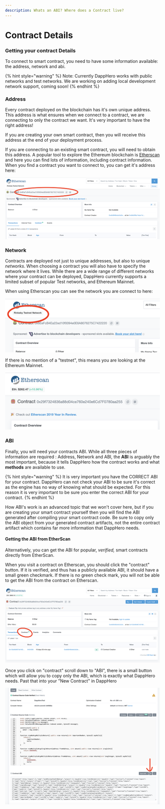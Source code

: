 ```yaml
---
description: Whats an ABI? Where does a Contract live?
---
```


# Contract Details

### Getting your contract Details

To connect to smart contract, you need to have some information available: the address, network and abi. 

{% hint style="warning" %}
Note: Currently DappHero works with public networks and test networks. We are working on adding local development network support, coming soon!
{% endhint %}

### Address

Every contract deployed on the blockchain has it's own unique address. This address is what ensures when we connect to a contract, we are connecting to only the contract we want. It's very important to have the right address!

If you are creating your own smart contract, then you will receive this address at the end of your deployment process. 

If you are connecting to an existing smart contract, you will need to obtain this address. A popular tool to explore the Ethereum blockchain is [Etherscan](https://etherscan.io/) and here you can find lots of information, including contract information. When you find a contract you want to connect to, you can get it's address here: 

![A contract address will say &quot;Contract&quot; at the top and then show the address](../../../.gitbook/assets/screen-shot-2020-02-12-at-9.57.56-am.png)

### Network

Contracts are deployed not just to unique addresses, but also to unique _networks_. When choosing a contract you will also have to specify the network where it lives. While there are a wide range of different networks where your contract can be deployed, DappHero currently supports a limited subset of popular Test networks, and Ethereum Mainnet. 

When using Etherscan you can see the network you are connect to here: 

![](../../../.gitbook/assets/screen-shot-2020-02-12-at-10.00.01-am.png)

If there is no mention of a "testnet", this means you are looking at the Ethereum Mainnet.

![On the Ethereum Mainnet you see only the price of ETH, no mention of a testnet.](../../../.gitbook/assets/screen-shot-2020-02-12-at-10.02.56-am.png)

### ABI

Finally, you will need your contracts ABI. While all three pieces of information are required : Address, Network and ABI, the **ABI** is arguably the most important, because it tells DappHero how the contract works and what **methods** are available to use. 

{% hint style="warning" %}
It is very important you have the CORRECT ABI for your contract. DappHero can not check your ABI to be sure it's correct as the engine has no way of knowing what should be expected. For this reason it is very important to be sure you enter the correct ABI for your contract.
{% endhint %}

How ABI's work is an advanced topic that we won't cover here, but if you are creating your smart contract yourself then you will find the ABI generated after compiling your smart contract code. Be sure to copy only the ABI object from your generated contract artifacts, not the entire contract artifact which contains far more information that DappHero needs. 

#### Getting the ABI from EtherScan

Alternatively, you can get the ABI for popular, _verified,_ smart contracts directly from EtherScan. 

When you visit a contract on Etherscan, you should click the "contract" button. If it is verified, and thus has a publicly available ABI, it should have a small green checkmark. If there is no green check mark, you will not be able to get the ABI from the contract on Etherscan. 

![](../../../.gitbook/assets/screen-shot-2020-02-12-at-10.08.33-am.png)

Once you click on "contract" scroll down to "ABI", there is a small button which will allow you to copy only the ABI, which is exactly what DappHero needs. Past that into your "New Contract" in DappHero

![](../../../.gitbook/assets/screen-shot-2020-02-12-at-10.08.54-am.png)

